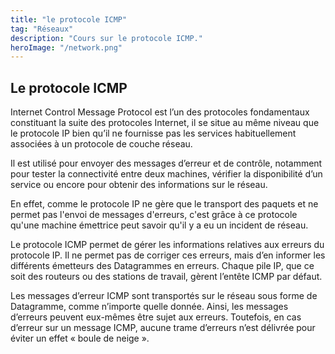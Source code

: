 ```yaml
---
title: "le protocole ICMP"
tag: "Réseaux"
description: "Cours sur le protocole ICMP."
heroImage: "/network.png"
---
```


## Le protocole ICMP

Internet Control Message Protocol est l’un des protocoles fondamentaux constituant la suite des protocoles Internet,
il se situe au même niveau que le protocole IP bien qu’il ne fournisse pas les services habituellement associées à
un protocole de couche réseau.

Il est utilisé pour envoyer des messages d’erreur et de contrôle, notamment pour tester la connectivité entre deux
machines, vérifier la disponibilité d’un service ou encore pour obtenir des informations sur le réseau.

En effet, comme le protocole IP ne gère que le transport des paquets et ne permet pas l'envoi de messages d'erreurs,
c'est grâce à ce protocole qu'une machine émettrice peut savoir qu'il y a eu un incident de réseau.

Le protocole ICMP permet de gérer les informations relatives aux erreurs du protocole IP. Il ne permet pas de
corriger ces erreurs, mais d’en informer les différents émetteurs des Datagrammes en erreurs. Chaque pile IP,
que ce soit des routeurs ou des stations de travail, gèrent l’entête ICMP par défaut.

Les messages d’erreur ICMP sont transportés sur le réseau sous forme de Datagramme, comme n’importe quelle
donnée. Ainsi, les messages d’erreurs peuvent eux-mêmes être sujet aux erreurs. Toutefois, en cas d’erreur sur un
message ICMP, aucune trame d’erreurs n’est délivrée pour éviter un effet « boule de neige ».
<br />
